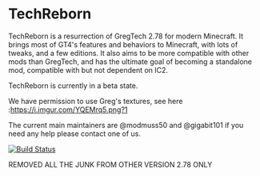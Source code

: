 # TechReborn

TechReborn is a resurrection of GregTech 2.78 for modern Minecraft. It brings most of GT4's features and behaviors to Minecraft, with lots of tweaks, and a few editions. It also aims to be more compatible with other mods than GregTech, and has the ultimate goal of becoming a standalone mod, compatible with but not dependent on IC2.

TechReborn is currently in a beta state.

We have permission to use Greg's textures, see here :https://i.imgur.com/YQEMrq5.png?1

The current main maintainers are @modmuss50 and @gigabit101 if you need any help please contact one of us.

[![Build Status](http://modmuss50.me:8080/buildStatus/icon?job=TechReborn)](http://modmuss50.me:8080/job/TechReborn/)

REMOVED ALL THE JUNK FROM OTHER VERSION 2.78 ONLY 
